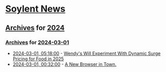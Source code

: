 # [Soylent News](../../../README.md)

## [Archives](../../index.md) for [2024](../index.md)

### [Archives](../../index.md) for [2024-03-01](index.md)

* [2024-03-01, 05:18:00](https://soylentnews.org/article.pl?sid=24/02/29/0220245&from=rss) - [Wendy's Will Experiment With Dynamic Surge Pricing for Food in 2025](https://soylentnews.org/article.pl?sid=24/02/29/0220245&from=rss)
* [2024-03-01, 00:32:00](https://soylentnews.org/article.pl?sid=24/02/28/1830256&from=rss) - [A New Browser in Town.](https://soylentnews.org/article.pl?sid=24/02/28/1830256&from=rss)
